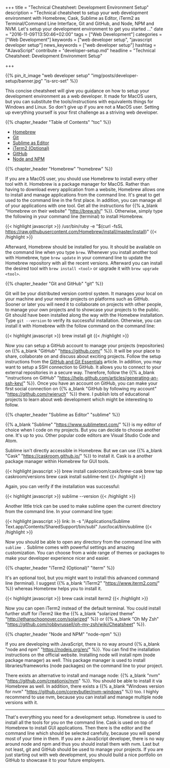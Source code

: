 +++
title = "Technical Cheatsheet: Development Environment Setup"
description = "Technical cheatsheet to setup your web development environment with Homebrew, Cask, Sublime as Editor, iTerm2 as Terminal/Command Line Interface, Git and GitHub, and Node, NPM and NVM. Let's setup your development environment to get you started ..."
date = "2016-11-09T13:50:46+02:00"
tags = ["Web Development"]
categories = ["Web Development"]
keywords = ["web developer setup", "javascript developer setup"]
news_keywords = ["web developer setup"]
hashtag = "#JavaScript"
contribute = "developer-setup.md"
headline = "Technical Cheatsheet: Development Environment Setup"

+++

{{% pin_it_image "web developer setup" "img/posts/developer-setup/banner.jpg" "is-src-set" %}}

This concise cheatsheet will give you guidance on how to setup your development environment as a web developer. It made for MacOS users, but you can substitute the tools/instructions with equivalents things for Windows and Linux. So don't give up if you are not a MacOS user. Setting up everything yourself is your first challenge as a striving web developer.

{{% chapter_header "Table of Contents" "toc" %}}

* [Homebrew](#homebrew)
* [Git](#git)
* [Sublime as Editor](#sublime)
* [iTerm2 (Optional)](#iterm)
* [GitHub](#github)
* [Node and NPM](#node-npm)

{{% chapter_header "Homebrew" "homebrew" %}}

If you are a MacOS user, you should use Homebrew to install every other tool with it. Homebrew is a package manager for MacOS. Rather than having to download every application from a website, Homebrew allows one to install and manage applications from the command line. It's great to get used to the command line in the first place. In addition, you can manage all of your applications with one tool. Get all the instructions for {{% a_blank "Homebrew on their website" "http://brew.sh/" %}}. Otherwise, simply type the following in your command line (terminal) to install Homebrew.

{{< highlight javascript >}}
/usr/bin/ruby -e "$(curl -fsSL https://raw.githubusercontent.com/Homebrew/install/master/install)"
{{< /highlight >}}

Afterward, Homebrew should be installed for you. It should be available on the command line when you type `brew`. Whenever you install another tool with Homebrew, type `brew update` in your command line to update the Homebrew repository with all the recent versions. Afterward you can install the desired tool with `brew install <tool>` or upgrade it with `brew upgrade <tool>`.

{{% chapter_header "Git and GitHub" "git" %}}

Git will be your distributed version control system. It manages your local on your machine and your remote projects on platforms such as GitHub. Sooner or later you will need it to collaborate on projects with other people, to manage your own projects and to showcase your projects to the public. Git should have been installed along the way with the Homebew installation. Type `git --version` to verify its successful installation. Otherwise, you can install it with Homebrew with the follow command on the command line:

{{< highlight javascript >}}
brew install git
{{< /highlight >}}

Now you can setup a GitHub account to manage your projects (repositories) on {{% a_blank "GitHub" "https://github.com/" %}}. It will be your place to share, collaborate on and discuss about exciting projects. Follow the setup instructions from the [GitHub and Git Essentials](https://www.robinwieruch.de/git-essential-commands/) article. In addition, you may want to setup a SSH connection to GitHub. It allows you to connect to your external repositories in a secure way. Therefore, follow the {{% a_blank "instructions on GitHub" "https://help.github.com/articles/generating-an-ssh-key/" %}}. Once you have an account on GitHub, you can make your first social connection on {{% a_blank "GitHub by following my account" "https://github.com/rwieruch" %}} there. I publish lots of educational projects to learn about web development which might be interesting to follow.

{{% chapter_header "Sublime as Editor" "sublime" %}}

{{% a_blank "Sublime" "https://www.sublimetext.com/" %}} is my editor of choice when I code on my projects. But you can decide to choose another one. It's up to you. Other popular code editors are Visual Studio Code and Atom.

Sublime isn't directly accessible in Homebrew. But we can use {{% a_blank "Cask" "https://caskroom.github.io/" %}} to install it. Cask is a another package manager within Homebrew for GUI tools.

{{< highlight javascript >}}
brew install caskroom/cask/brew-cask
brew tap caskroom/versions
brew cask install sublime-text
{{< /highlight >}}

Again, you can verify if the installation was successful:

{{< highlight javascript >}}
sublime --version
{{< /highlight >}}

Another little trick can be used to make sublime open the current directory from the command line. In your command line type:

{{< highlight javascript >}}
link: ln -s "/Applications/Sublime Text.app/Contents/SharedSupport/bin/subl" /usr/local/bin/sublime
{{< /highlight >}}

Now you should be able to open any directory from the command line with `sublime .` Sublime comes with powerful settings and amazing customization. You can choose from a wide range of themes or packages to make your developer experience nicer and easier.

{{% chapter_header "iTerm2 (Optional)" "iterm" %}}

It's an optional tool, but you might want to install this advanced command line (terminal). I suggest {{% a_blank "iTerm2" "https://www.iterm2.com/" %}} whereas Homebrew helps you to install it.

{{< highlight javascript >}}
brew cask install iterm2
{{< /highlight >}}

Now you can open iTerm2 instead of the default terminal. You could install further stuff for iTerm2 like the {{% a_blank "solarized theme" "http://ethanschoonover.com/solarized" %}} or {{% a_blank "Oh My Zsh" "https://github.com/robbyrussell/oh-my-zsh/wiki/Cheatsheet" %}}.

{{% chapter_header "Node and NPM" "node-npm" %}}

If you are developing with JavaScript, there is no way around {{% a_blank "node and npm" "https://nodejs.org/en/" %}}. You can find the installation instructions on the official website. Installing node will install npm (node package manager) as well. This package manager is used to install libraries/frameworks (node packages) on the command line to your project.

There exists an alternative to install and manage node: {{% a_blank "nvm" "https://github.com/creationix/nvm" %}}. You should be able to install it via Homebrew as well. In addition, there exists a {{% a_blank "Windows version for nvm" "https://github.com/coreybutler/nvm-windows" %}} too. I highly recommend to use nvm, because you can install and manage multiple node versions with it.

<hr class="section-divider">

That's everything you need for a development setup. Homebrew is used to install all the tools for you on the command line. Cask is used on top of Homebrew to install GUI applications. Then there is the editor and the command line which should be selected carefully, because you will spend most of your time in them. If you are a JavaScript developer, there is no way around node and npm and thus you should install them with nvm. Last but not least, git and GitHub should be used to manage your projects. If you are just starting out with web development, you should build a nice portfolio on GitHub to showcase it to your future employers.
